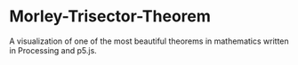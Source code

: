 # Morley-Trisector-Theorem
A visualization of one of the most beautiful theorems in mathematics written in Processing and p5.js.
